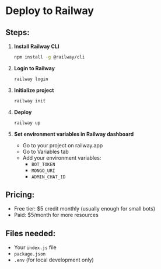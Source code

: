 # Deploy to Railway

## Steps:

1. **Install Railway CLI**
   ```bash
   npm install -g @railway/cli
   ```

2. **Login to Railway**
   ```bash
   railway login
   ```

3. **Initialize project**
   ```bash
   railway init
   ```

4. **Deploy**
   ```bash
   railway up
   ```

5. **Set environment variables in Railway dashboard**
   - Go to your project on railway.app
   - Go to Variables tab
   - Add your environment variables:
     - `BOT_TOKEN`
     - `MONGO_URI` 
     - `ADMIN_CHAT_ID`

## Pricing:
- Free tier: $5 credit monthly (usually enough for small bots)
- Paid: $5/month for more resources

## Files needed:
- Your `index.js` file
- `package.json`
- `.env` (for local development only)
